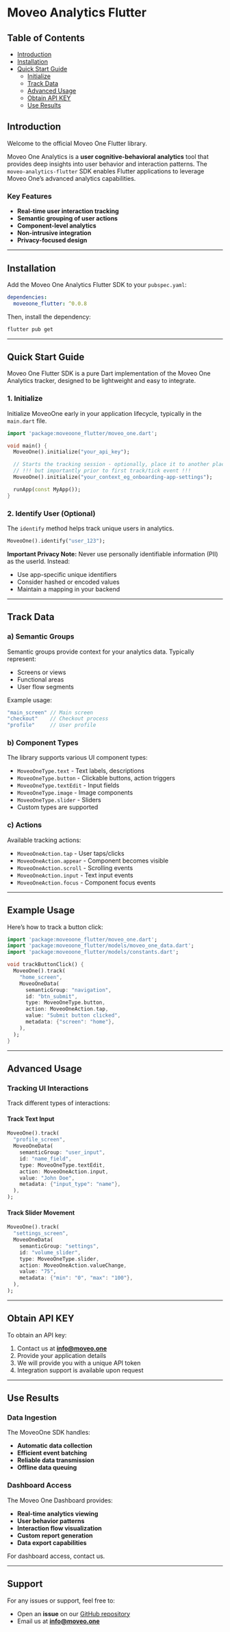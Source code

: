 # Moveo Analytics Flutter

## Table of Contents
- [Introduction](#introduction)
- [Installation](#installation)
- [Quick Start Guide](#quick-start-guide)
  - [Initialize](#initialize)
  - [Track Data](#track-data)
  - [Advanced Usage](#advanced-usage)
  - [Obtain API KEY](#obtain-api-key)
  - [Use Results](#use-results)

## Introduction

Welcome to the official Moveo One Flutter library.

Moveo One Analytics is a **user cognitive-behavioral analytics** tool that provides deep insights into user behavior and interaction patterns. The `moveo-analytics-flutter` SDK enables Flutter applications to leverage Moveo One’s advanced analytics capabilities.

### **Key Features**
- **Real-time user interaction tracking**
- **Semantic grouping of user actions**
- **Component-level analytics**
- **Non-intrusive integration**
- **Privacy-focused design**

---

## Installation

Add the Moveo One Analytics Flutter SDK to your `pubspec.yaml`:

```yaml
dependencies:
  moveoone_flutter: ^0.0.8
```

Then, install the dependency:

```sh
flutter pub get
```

---

## Quick Start Guide

Moveo One Flutter SDK is a pure Dart implementation of the Moveo One Analytics tracker, designed to be lightweight and easy to integrate.

### **1. Initialize**

Initialize MoveoOne early in your application lifecycle, typically in the `main.dart` file.

```dart
import 'package:moveoone_flutter/moveo_one.dart';

void main() {
  MoveoOne().initialize("your_api_key");

  // Starts the tracking session - optionally, place it to another place to start tracking
  // !!! but importantly prior to first track/tick event !!!
  MoveoOne().initialize("your_context_eg_onboarding-app-settings");

  runApp(const MyApp());
}
```

### **2. Identify User (Optional)**

The `identify` method helps track unique users in analytics.

```dart
MoveoOne().identify("user_123");
```

**Important Privacy Note:** Never use personally identifiable information (PII) as the userId. Instead:
- Use app-specific unique identifiers
- Consider hashed or encoded values
- Maintain a mapping in your backend

---

## **Track Data**

### **a) Semantic Groups**
Semantic groups provide context for your analytics data. Typically represent:
- Screens or views
- Functional areas
- User flow segments

Example usage:
```dart
"main_screen" // Main screen
"checkout"    // Checkout process
"profile"     // User profile
```

### **b) Component Types**
The library supports various UI component types:
- `MoveoOneType.text` - Text labels, descriptions
- `MoveoOneType.button` - Clickable buttons, action triggers
- `MoveoOneType.textEdit` - Input fields
- `MoveoOneType.image` - Image components
- `MoveoOneType.slider` - Sliders
- Custom types are supported

### **c) Actions**
Available tracking actions:
- `MoveoOneAction.tap` - User taps/clicks
- `MoveoOneAction.appear` - Component becomes visible
- `MoveoOneAction.scroll` - Scrolling events
- `MoveoOneAction.input` - Text input events
- `MoveoOneAction.focus` - Component focus events

---

## **Example Usage**
Here’s how to track a button click:

```dart
import 'package:moveoone_flutter/moveo_one.dart';
import 'package:moveoone_flutter/models/moveo_one_data.dart';
import 'package:moveoone_flutter/models/constants.dart';

void trackButtonClick() {
  MoveoOne().track(
    "home_screen",
    MoveoOneData(
      semanticGroup: "navigation",
      id: "btn_submit",
      type: MoveoOneType.button,
      action: MoveoOneAction.tap,
      value: "Submit button clicked",
      metadata: {"screen": "home"},
    ),
  );
}
```

---

## **Advanced Usage**

### **Tracking UI Interactions**
Track different types of interactions:

#### **Track Text Input**
```dart
MoveoOne().track(
  "profile_screen",
  MoveoOneData(
    semanticGroup: "user_input",
    id: "name_field",
    type: MoveoOneType.textEdit,
    action: MoveoOneAction.input,
    value: "John Doe",
    metadata: {"input_type": "name"},
  ),
);
```

#### **Track Slider Movement**
```dart
MoveoOne().track(
  "settings_screen",
  MoveoOneData(
    semanticGroup: "settings",
    id: "volume_slider",
    type: MoveoOneType.slider,
    action: MoveoOneAction.valueChange,
    value: "75",
    metadata: {"min": "0", "max": "100"},
  ),
);
```

---

## **Obtain API KEY**

To obtain an API key:
1. Contact us at **info@moveo.one**
2. Provide your application details
3. We will provide you with a unique API token
4. Integration support is available upon request

---

## **Use Results**

### **Data Ingestion**
The MoveoOne SDK handles:
- **Automatic data collection**
- **Efficient event batching**
- **Reliable data transmission**
- **Offline data queuing**

### **Dashboard Access**
The Moveo One Dashboard provides:
- **Real-time analytics viewing**
- **User behavior patterns**
- **Interaction flow visualization**
- **Custom report generation**
- **Data export capabilities**

For dashboard access, contact us.

---

## **Support**
For any issues or support, feel free to:
- Open an **issue** on our [GitHub repository](https://github.com/divstechnologydev/moveoone-flutter/issues)
- Email us at **info@moveo.one**

